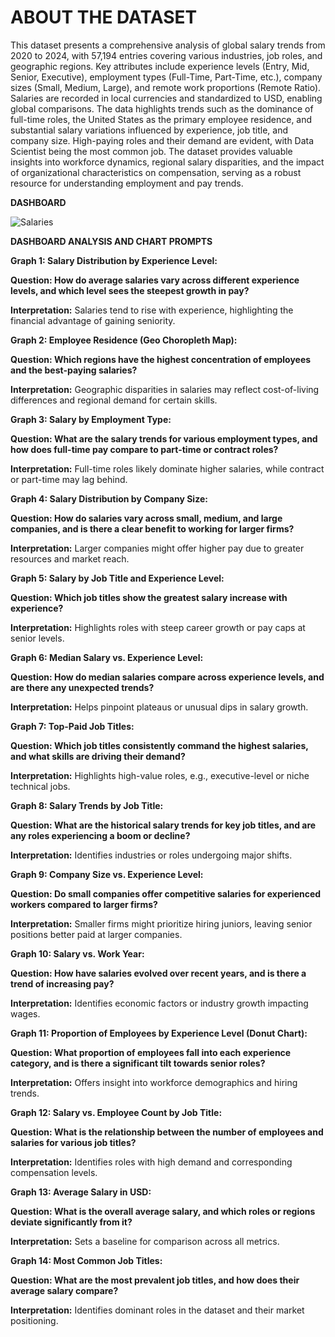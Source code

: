 <h1>ABOUT THE DATASET</h1>

This dataset presents a comprehensive analysis of global salary trends from 2020 to 2024, with 57,194 entries covering various industries, job roles, and geographic regions. Key attributes include experience levels (Entry, Mid, Senior, Executive), employment types (Full-Time, Part-Time, etc.), company sizes (Small, Medium, Large), and remote work proportions (Remote Ratio). Salaries are recorded in local currencies and standardized to USD, enabling global comparisons. The data highlights trends such as the dominance of full-time roles, the United States as the primary employee residence, and substantial salary variations influenced by experience, job title, and company size. High-paying roles and their demand are evident, with Data Scientist being the most common job. The dataset provides valuable insights into workforce dynamics, regional salary disparities, and the impact of organizational characteristics on compensation, serving as a robust resource for understanding employment and pay trends.

**DASHBOARD**

![Salaries](https://github.com/user-attachments/assets/7ce16b4c-9cbe-4ff5-ab41-9beafcf019a9)


**DASHBOARD ANALYSIS AND CHART PROMPTS**

**Graph 1: Salary Distribution by Experience Level:**

**Question: How do average salaries vary across different experience levels, and which level sees the steepest growth in pay?**

**Interpretation:** Salaries tend to rise with experience, highlighting the financial advantage of gaining seniority.


**Graph 2: Employee Residence (Geo Choropleth Map):**

**Question: Which regions have the highest concentration of employees and the best-paying salaries?**

**Interpretation:** Geographic disparities in salaries may reflect cost-of-living differences and regional demand for certain skills.


**Graph 3: Salary by Employment Type:**

**Question: What are the salary trends for various employment types, and how does full-time pay compare to part-time or contract roles?**

**Interpretation:** Full-time roles likely dominate higher salaries, while contract or part-time may lag behind.


**Graph 4: Salary Distribution by Company Size:**

**Question: How do salaries vary across small, medium, and large companies, and is there a clear benefit to working for larger firms?**

**Interpretation:** Larger companies might offer higher pay due to greater resources and market reach.


**Graph 5: Salary by Job Title and Experience Level:**

**Question: Which job titles show the greatest salary increase with experience?**

**Interpretation:** Highlights roles with steep career growth or pay caps at senior levels.


**Graph 6: Median Salary vs. Experience Level:**

**Question: How do median salaries compare across experience levels, and are there any unexpected trends?**

**Interpretation:** Helps pinpoint plateaus or unusual dips in salary growth.


**Graph 7: Top-Paid Job Titles:**

**Question: Which job titles consistently command the highest salaries, and what skills are driving their demand?**

**Interpretation:** Highlights high-value roles, e.g., executive-level or niche technical jobs.


**Graph 8: Salary Trends by Job Title:**

**Question: What are the historical salary trends for key job titles, and are any roles experiencing a boom or decline?**

**Interpretation:** Identifies industries or roles undergoing major shifts.


**Graph 9: Company Size vs. Experience Level:**

**Question: Do small companies offer competitive salaries for experienced workers compared to larger firms?**

**Interpretation:** Smaller firms might prioritize hiring juniors, leaving senior positions better paid at larger companies.


**Graph 10: Salary vs. Work Year:**

**Question: How have salaries evolved over recent years, and is there a trend of increasing pay?**

**Interpretation:** Identifies economic factors or industry growth impacting wages.


**Graph 11: Proportion of Employees by Experience Level (Donut Chart):**

**Question: What proportion of employees fall into each experience category, and is there a significant tilt towards senior roles?**

**Interpretation:** Offers insight into workforce demographics and hiring trends.


**Graph 12: Salary vs. Employee Count by Job Title:**

**Question: What is the relationship between the number of employees and salaries for various job titles?**

**Interpretation:** Identifies roles with high demand and corresponding compensation levels.


**Graph 13: Average Salary in USD:**

**Question: What is the overall average salary, and which roles or regions deviate significantly from it?**

**Interpretation:** Sets a baseline for comparison across all metrics.


**Graph 14: Most Common Job Titles:**

**Question: What are the most prevalent job titles, and how does their average salary compare?**

**Interpretation:** Identifies dominant roles in the dataset and their market positioning.






